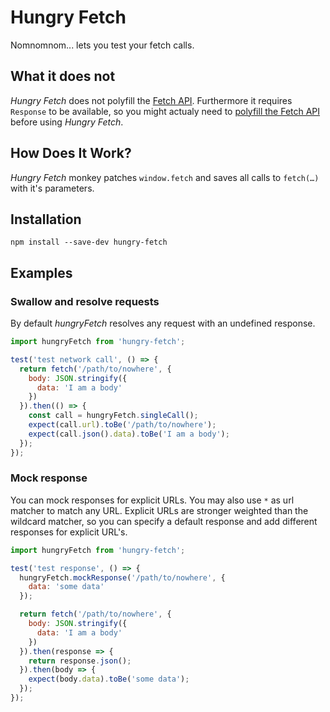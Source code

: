 # Hungry Fetch

Nomnomnom... lets you test your fetch calls.

## What it does not

*Hungry Fetch* does not polyfill the [Fetch API](https://developer.mozilla.org/en-US/docs/Web/API/Fetch_API). Furthermore it requires `Response` to be available, so you might actualy need to [polyfill the Fetch API](https://github.com/github/fetch) before using *Hungry Fetch*.

## How Does It Work?

*Hungry Fetch* monkey patches `window.fetch` and saves all calls to `fetch(…)` with it's parameters.

## Installation

```
npm install --save-dev hungry-fetch
```

## Examples

### Swallow and resolve requests

By default *hungryFetch* resolves any request with an undefined response.

```javascript
import hungryFetch from 'hungry-fetch';

test('test network call', () => {
  return fetch('/path/to/nowhere', {
    body: JSON.stringify({
      data: 'I am a body'
    })
  }).then(() => {
    const call = hungryFetch.singleCall();
    expect(call.url).toBe('/path/to/nowhere');
    expect(call.json().data).toBe('I am a body');
  });
});
```

### Mock response

You can mock responses for explicit URLs. You may also use `*` as url matcher to match any URL. Explicit URLs are stronger weighted than the wildcard matcher, so you can specify a default response and add different responses for explicit URL's.

```javascript
import hungryFetch from 'hungry-fetch';

test('test response', () => {
  hungryFetch.mockResponse('/path/to/nowhere', {
    data: 'some data'
  });

  return fetch('/path/to/nowhere', {
    body: JSON.stringify({
      data: 'I am a body'
    })
  }).then(response => {
    return response.json();
  }).then(body => {
    expect(body.data).toBe('some data');
  });
});
```
